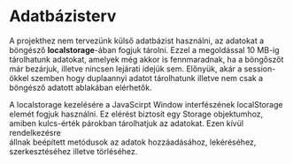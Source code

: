 # Adatbázisterv 

A projekthez nem tervezünk külső adatbázist használni, az adatokat a
böngésző **localstorage**-ában fogjuk tárolni. Ezzel a megoldással
10 MB-ig tárolhatunk adatokat, amelyek még akkor is fennmaradnak,
ha a böngőszőt már bezárjuk, illetve nincsen lejárati idejük sem.
Előnyük, akár a session-ökkel szemben hogy duplaannyi adatot tárolhatunk
illetve nem csak a böngésző adatott ablakában elérhetők.

A localstorage kezelésére a JavaScirpt Window interfészének localStorage
elemét fogjuk használni. Ez elérést biztosít egy Storage objektumhoz,   
amiben kulcs-érték párokban tárolhatjuk az adatokat. Ezen kívül rendelkezésre  
állnak beépített metódusok az adatok hozzáadásához, lekéréséhez, szerkesztéséhez 
illetve törléséhez.
